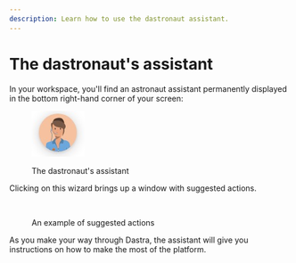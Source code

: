 ```yaml
---
description: Learn how to use the dastronaut assistant.
---
```


# The dastronaut's assistant

In your workspace, you'll find an astronaut assistant permanently displayed in the bottom right-hand corner of your screen:

<figure><img src="../../.gitbook/assets/image.jpg" alt=""><figcaption><p>The dastronaut's assistant</p></figcaption></figure>

Clicking on this wizard brings up a window with suggested actions.

<figure><img src="../../.gitbook/assets/Capture d’écran 2023-06-07 à 10.41.35.png" alt="" width="375"><figcaption><p>An example of suggested actions</p></figcaption></figure>

As you make your way through Dastra, the assistant will give you instructions on how to make the most of the platform.
